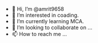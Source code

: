 - 👋 Hi, I’m @amrit9658
- 👀 I’m interested in coading.
- 🌱 I’m currently learning MCA.
- 💞️ I’m looking to collaborate on ...
- 📫 How to reach me ...

<!---
amrit9658/amrit9658 is a ✨ special ✨ repository because its `README.md` (this file) appears on your GitHub profile.
You can click the Preview link to take a look at your changes.
--->
